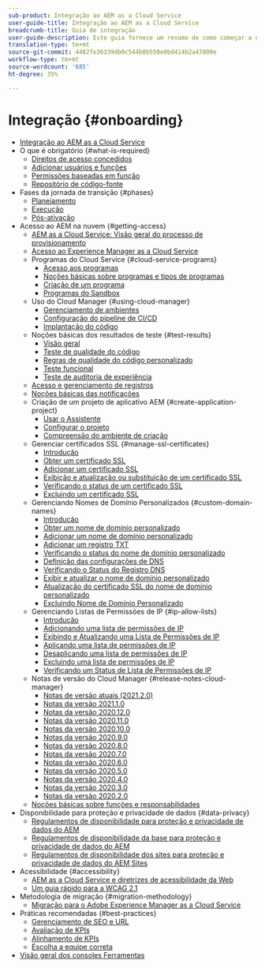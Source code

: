 ```yaml
---
sub-product: Integração ao AEM as a Cloud Service
user-guide-title: Integração ao AEM as a Cloud Service
breadcrumb-title: Guia de integração
user-guide-description: Este guia fornece um resumo de como começar a usar o Experience Manager as a Cloud Service, incluindo como obter acesso e informações importantes sobre proteção de dados.
translation-type: tm+mt
source-git-commit: 4482fe36339db0c544b0b550e0bd414b2a47809e
workflow-type: tm+mt
source-wordcount: '685'
ht-degree: 35%

---
```



# Integração {#onboarding}

+ [Integração ao AEM as a Cloud Service](/help/onboarding/home.md)
+ O que é obrigatório {#what-is-required}
   + [Direitos de acesso concedidos](what-is-required/access-rights-granted.md)
   + [Adicionar usuários e funções](what-is-required/add-users-roles.md)
   + [Permissões baseadas em função](what-is-required/role-based-permissions.md)
   + [Repositório de código-fonte](what-is-required/source-code-repository.md)
+ Fases da jornada de transição {#phases}
   + [Planejamento](https://experienceleague.adobe.com/docs/experience-manager-cloud-service/moving/phases/planning.html)
   + [Execução](https://experienceleague.adobe.com/docs/experience-manager-cloud-service/moving/phases/execution.html)
   + [Pós-ativação](https://experienceleague.adobe.com/docs/experience-manager-cloud-service/moving/phases/post-go-live.html)
+ Acesso ao AEM na nuvem {#getting-access}
   + [AEM as a Cloud Service: Visão geral do processo de provisionamento](getting-access-to-aem-in-cloud/provisioning-process-overview.md)
   + [Acesso ao Experience Manager as a Cloud Service](getting-access-to-aem-in-cloud/navigation.md)
   + Programas do Cloud Service {#cloud-service-programs}
      + [Acesso aos programas](getting-access-to-aem-in-cloud/first-time-login.md)
      + [Noções básicas sobre programas e tipos de programas](getting-access-to-aem-in-cloud/understand-program-types.md)
      + [Criação de um programa](getting-access-to-aem-in-cloud/creating-a-program.md)
      + [Programas do Sandbox](getting-access-to-aem-in-cloud/sandbox-programs.md)
   + Uso do Cloud Manager {#using-cloud-manager}
      + [Gerenciamento de ambientes](https://experienceleague.adobe.com/docs/experience-manager-cloud-service/implementing/using-cloud-manager/manage-environments.html)
      + [Configuração do pipeline de CI/CD](https://experienceleague.adobe.com/docs/experience-manager-cloud-service/implementing/using-cloud-manager/configure-pipeline.html)
      + [Implantação do código](https://experienceleague.adobe.com/docs/experience-manager-cloud-service/implementing/using-cloud-manager/deploy-code.html)
   + Noções básicas dos resultados de teste {#test-results}
      + [Visão geral](https://experienceleague.adobe.com/docs/experience-manager-cloud-service/implementing/using-cloud-manager/test-results/overview-test-results.html)
      + [Teste de qualidade do código](https://experienceleague.adobe.com/docs/experience-manager-cloud-service/implementing/using-cloud-manager/test-results/code-quality-testing.html)
      + [Regras de qualidade do código personalizado](https://experienceleague.adobe.com/docs/experience-manager-cloud-service/implementing/using-cloud-manager/test-results/custom-code-quality-rules.html)
      + [Teste funcional](https://experienceleague.adobe.com/docs/experience-manager-cloud-service/implementing/using-cloud-manager/test-results/functional-testing.html)
      + [Teste de auditoria de experiência](https://experienceleague.adobe.com/docs/experience-manager-cloud-service/implementing/using-cloud-manager/test-results/experience-audit-testing.html)
   + [Acesso e gerenciamento de registros](https://experienceleague.adobe.com/docs/experience-manager-cloud-service/implementing/using-cloud-manager/manage-logs.html)
   + [Noções básicas das notificações](https://experienceleague.adobe.com/docs/experience-manager-cloud-service/implementing/using-cloud-manager/notifications.html)
   + Criação de um projeto de aplicativo AEM {#create-application-project}
      + [Usar o Assistente](getting-access-to-aem-in-cloud/using-the-wizard.md)
      + [Configurar o projeto](getting-access-to-aem-in-cloud/setting-up-project.md)
      + [Compreensão do ambiente de criação](getting-access-to-aem-in-cloud/build-environment-details.md)
   + Gerenciar certificados SSL {#manage-ssl-certificates}
      + [Introdução](https://experienceleague.adobe.com/docs/experience-manager-cloud-service/implementing/using-cloud-manager/manage-ssl-certificates/introduction.html)
      + [Obter um certificado SSL](https://experienceleague.adobe.com/docs/experience-manager-cloud-service/implementing/using-cloud-manager/manage-ssl-certificates/get-ssl-certificate.html)
      + [Adicionar um certificado SSL](https://experienceleague.adobe.com/docs/experience-manager-cloud-service/implementing/using-cloud-manager/manage-ssl-certificates/add-ssl-certificate.html)
      + [Exibição e atualização ou substituição de um certificado SSL](https://experienceleague.adobe.com/docs/experience-manager-cloud-service/implementing/using-cloud-manager/manage-ssl-certificates/view-update-replace-ssl-certificate.html)
      + [Verificando o status de um certificado SSL](https://experienceleague.adobe.com/docs/experience-manager-cloud-service/implementing/using-cloud-manager/manage-ssl-certificates/check-status-ssl-certificate.html)
      + [Excluindo um certificado SSL](https://experienceleague.adobe.com/docs/experience-manager-cloud-service/implementing/using-cloud-manager/manage-ssl-certificates/delete-ssl-certificate.html)
   + Gerenciando Nomes de Domínio Personalizados {#custom-domain-names}
      + [Introdução](https://experienceleague.adobe.com/docs/experience-manager-cloud-service/implementing/using-cloud-manager/custom-domain-names/introduction.html)
      + [Obter um nome de domínio personalizado](https://experienceleague.adobe.com/docs/experience-manager-cloud-service/implementing/using-cloud-manager/custom-domain-names/get-custom-domain-name.html)
      + [Adicionar um nome de domínio personalizado](https://experienceleague.adobe.com/docs/experience-manager-cloud-service/implementing/using-cloud-manager/custom-domain-names/add-custom-domain-name.html)
      + [Adicionar um registro TXT](https://experienceleague.adobe.com/docs/experience-manager-cloud-service/implementing/using-cloud-manager/custom-domain-names/add-text-record.html)
      + [Verificando o status do nome de domínio personalizado](https://experienceleague.adobe.com/docs/experience-manager-cloud-service/implementing/using-cloud-manager/custom-domain-names/check-domain-name-status.html)
      + [Definição das configurações de DNS](https://experienceleague.adobe.com/docs/experience-manager-cloud-service/implementing/using-cloud-manager/custom-domain-names/configure-dns-settings.html)
      + [Verificando o Status do Registro DNS](https://experienceleague.adobe.com/docs/experience-manager-cloud-service/implementing/using-cloud-manager/custom-domain-names/check-dns-record-status.html)
      + [Exibir e atualizar o nome de domínio personalizado](https://experienceleague.adobe.com/docs/experience-manager-cloud-service/implementing/using-cloud-manager/custom-domain-names/view-update-replace-custom-domain-name.html)
      + [Atualização do certificado SSL do nome de domínio personalizado](https://experienceleague.adobe.com/docs/experience-manager-cloud-service/implementing/using-cloud-manager/custom-domain-names/update-cdn-ssl-certificate.html)
      + [Excluindo Nome de Domínio Personalizado](https://experienceleague.adobe.com/docs/experience-manager-cloud-service/implementing/using-cloud-manager/custom-domain-names/delete-custom-domain-name.html)
   + Gerenciando Listas de Permissões de IP {#ip-allow-lists}
      + [Introdução](https://experienceleague.adobe.com/docs/experience-manager-cloud-service/implementing/using-cloud-manager/ip-allow-lists/introduction.html)
      + [Adicionando uma lista de permissões de IP](https://experienceleague.adobe.com/docs/experience-manager-cloud-service/implementing/using-cloud-manager/ip-allow-lists/add-ip-allow-lists.html)
      + [Exibindo e Atualizando uma Lista de Permissões de IP](https://experienceleague.adobe.com/docs/experience-manager-cloud-service/implementing/using-cloud-manager/ip-allow-lists/view-update-ip-allow-list.html)
      + [Aplicando uma lista de permissões de IP](https://experienceleague.adobe.com/docs/experience-manager-cloud-service/implementing/using-cloud-manager/ip-allow-lists/apply-allow-list.html)
      + [Desaplicando uma lista de permissões de IP](https://experienceleague.adobe.com/docs/experience-manager-cloud-service/implementing/using-cloud-manager/ip-allow-lists/unapply-ip-allow-list.html)
      + [Excluindo uma lista de permissões de IP](https://experienceleague.adobe.com/docs/experience-manager-cloud-service/implementing/using-cloud-manager/ip-allow-lists/delete-ip-allow-list.html)
      + [Verificando um Status de Lista de Permissões de IP](https://experienceleague.adobe.com/docs/experience-manager-cloud-service/implementing/using-cloud-manager/ip-allow-lists/check-ip-allow-list-status.html)
   + Notas de versão do Cloud Manager {#release-notes-cloud-manager}
      + [Notas de versão atuais (2021.2.0)](/help/onboarding/release-notes-cloud-manager/release-notes-cm-current.md)
      + [Notas da versão 2021.1.0](/help/onboarding/release-notes-cloud-manager/release-notes-cm-2021-1-0.md)
      + [Notas da versão 2020.12.0](/help/onboarding/release-notes-cloud-manager/release-notes-cm-2020-12-0.md)
      + [Notas da versão 2020.11.0](/help/onboarding/release-notes-cloud-manager/release-notes-cm-2020-11-0.md)
      + [Notas da versão 2020.10.0](/help/onboarding/release-notes-cloud-manager/release-notes-cm-2020-10-0.md)
      + [Notas da versão 2020.9.0](/help/onboarding/release-notes-cloud-manager/release-notes-cm-2020-9-0.md)
      + [Notas da versão 2020.8.0](/help/onboarding/release-notes-cloud-manager/release-notes-cm-2020-8-0.md)
      + [Notas da versão 2020.7.0](/help/onboarding/release-notes-cloud-manager/release-notes-cm-2020-7-0.md)
      + [Notas da versão 2020.6.0](/help/onboarding/release-notes-cloud-manager/release-notes-cm-2020-6-0.md)
      + [Notas da versão 2020.5.0](/help/onboarding/release-notes-cloud-manager/release-notes-cm-2020-5-0.md)
      + [Notas da versão 2020.4.0](/help/onboarding/release-notes-cloud-manager/release-notes-cm-2020-4-0.md)
      + [Notas da versão 2020.3.0](/help/onboarding/release-notes-cloud-manager/release-notes-cm-2020-3-0.md)
      + [Notas da versão 2020.2.0](/help/onboarding/release-notes-cloud-manager/release-notes-cm-2020-2-0.md)
   + [Noções básicas sobre funções e responsabilidades](getting-access-to-aem-in-cloud/roles-responsibilities.md)
+ Disponibilidade para proteção e privacidade de dados {#data-privacy}
   + [Regulamentos de disponibilidade para proteção e privacidade de dados do AEM](data-privacy-and-protection-readiness/aem-readiness.md)
   + [Regulamentos de disponibilidade da base para proteção e privacidade de dados do AEM](data-privacy-and-protection-readiness/foundation-readiness.md)
   + [Regulamentos de disponibilidade dos sites para proteção e privacidade de dados do AEM Sites](data-privacy-and-protection-readiness/sites-readiness.md)
+ Acessibilidade {#accessibility}
   + [AEM as a Cloud Service e diretrizes de acessibilidade da Web](accessibility/web-accessibility.md)
   + [Um guia rápido para a WCAG 2.1](accessibility/quick-guide-wcag.md)
+ Metodologia de migração {#migration-methodology}
   + [Migração para o Adobe Experience Manager as a Cloud Service](migration-methodology/getting-started.md)
+ Práticas recomendadas     {#best-practices}
   + [Gerenciamento de SEO e URL](best-practices/seo-and-url-management.md)
   + [Avaliação de KPIs](best-practices/assessing-kpis.md)
   + [Alinhamento de KPIs](best-practices/aligning-kpis.md)
   + [Escolha a equipe correta](best-practices/choose-right-team.md)
+ [Visão geral dos consoles Ferramentas](tools-consoles.md)

